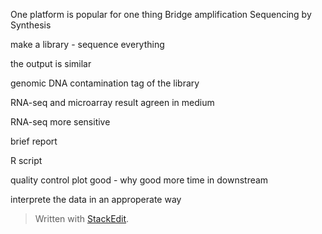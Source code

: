 One platform is popular for one thing
Bridge amplification 
Sequencing by Synthesis

make a library - sequence everything

the output is similar

genomic DNA contamination
tag of the library

RNA-seq and microarray result agreen in medium

RNA-seq more sensitive

brief report

R script

quality control plot
good - why good more time in downstream

interprete the data in an approperate way

> Written with [StackEdit](https://stackedit.io/).
<!--stackedit_data:
eyJoaXN0b3J5IjpbLTExMjQ0ODU2NiwxMDg0NzA3OTQ1LC0xND
Y4MjgzNDMxLC0zMzkzOTk1NjcsLTg0MzcyNjY3NiwtMzM3MTc4
NDgxLDIwMzU2NjgxNTcsNzMwOTk4MTE2XX0=
-->
